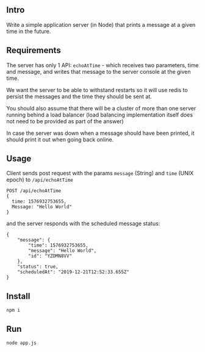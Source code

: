 ## Intro

Write a simple application server (in Node) that prints a message at a given time in the future.

## Requirements
The server has only 1 API:
`echoAtTime` - which receives two parameters, time and message, and writes that message to the server console at the given time.

We want the server to be able to withstand restarts so it will use redis to persist the messages and the time they should be sent at.

You should also assume that there will be a cluster of more than one server running behind a load balancer (load balancing implementation itself does not need to be provided as part of the answer)

In case the server was down when a message should have been printed, it should print it out when going back online.

## Usage
Client sends post request with the params `message` (String) and `time` (UNIX epoch) to `/api/echoAtTime`
```
POST /api/echoAtTime
{
  time: 1576932753655,
  Message: "Hello World"
}
```

and the server responds with the scheduled message status:

```
{
    "message": {
        "time": 1576932753655,
        "message": "Hello World",
        "id": "YZDMN8VV"
    },
    "status": true,
    "scheduledAt": "2019-12-21T12:52:33.655Z"
}
```

## Install
```
npm i
```

## Run
```
node app.js
```